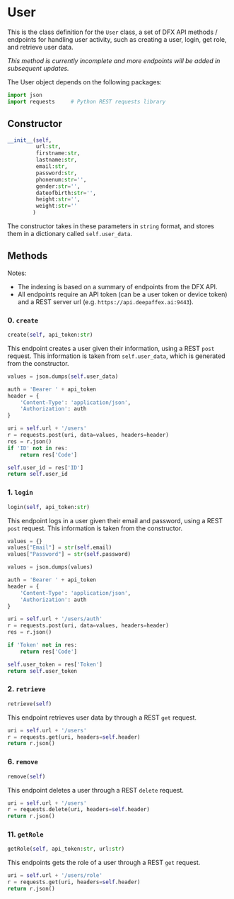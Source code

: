 # User

This is the class definition for the `User` class, a set of DFX API methods / endpoints for handling user activity, such as creating a user, login, get role, and retrieve user data.

*This method is currently incomplete and more endpoints will be added in subsequent updates.*

The User object depends on the following packages:

```python
import json
import requests     # Python REST requests library
```

## Constructor

```python
__init__(self,
         url:str,
         firstname:str,
         lastname:str,
         email:str,
         password:str,
         phonenum:str='',
         gender:str='',
         dateofbirth:str='',
         height:str='',
         weight:str=''
        )
```

The constructor takes in these parameters in `string` format, and stores them in a dictionary called `self.user_data`.

## Methods

Notes:

* The indexing is based on a summary of endpoints from the DFX API.
* All endpoints require an API token (can be a user token or device token) and a REST server url (e.g. `https://api.deepaffex.ai:9443`).

### 0. `create`

```python
create(self, api_token:str)
```

This endpoint creates a user given their information, using a REST `post` request. This information is taken from `self.user_data`, which is generated from the constructor.

```python
values = json.dumps(self.user_data)

auth = 'Bearer ' + api_token
header = {
    'Content-Type': 'application/json',
    'Authorization': auth
}

uri = self.url + '/users'
r = requests.post(uri, data=values, headers=header)
res = r.json()
if 'ID' not in res:
    return res['Code']

self.user_id = res['ID']
return self.user_id
```

### 1. `login`

```python
login(self, api_token:str)
```

This endpoint logs in a user given their email and password, using a REST `post` request. This information is taken from the constructor.

```python
values = {}
values["Email"] = str(self.email)
values["Password"] = str(self.password)

values = json.dumps(values)

auth = 'Bearer ' + api_token
header = {
    'Content-Type': 'application/json',
    'Authorization': auth
}

uri = self.url + '/users/auth'
r = requests.post(uri, data=values, headers=header)
res = r.json()

if 'Token' not in res:
    return res['Code']

self.user_token = res['Token']
return self.user_token
```

### 2. `retrieve`

```python
retrieve(self)
```

This endpoint retrieves user data by through a REST `get` request.

```python
uri = self.url + '/users'
r = requests.get(uri, headers=self.header)
return r.json()
```

### 6. `remove`

```python
remove(self)
```

This endpoint deletes a user through a REST `delete` request.

```python
uri = self.url + '/users'
r = requests.delete(uri, headers=self.header)
return r.json()
```

### 11. `getRole`

```python
getRole(self, api_token:str, url:str)
```

This endpoints gets the role of a user through a REST `get` request.

```python
uri = self.url + '/users/role'
r = requests.get(uri, headers=self.header)
return r.json()
```
